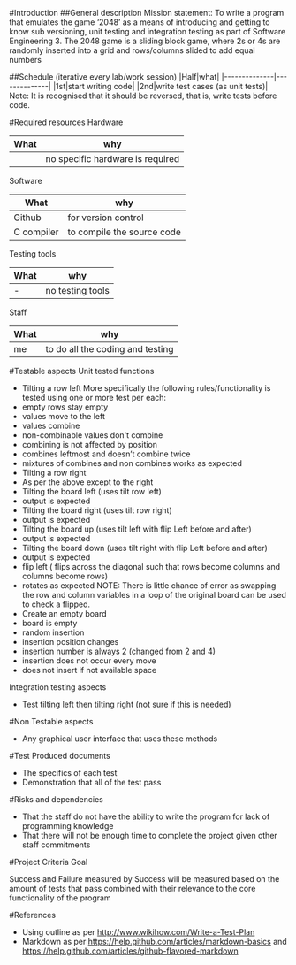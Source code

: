 
#Introduction
##General description
Mission statement: To write a program that emulates the game ‘2048’ as a means of introducing and getting to know sub versioning, unit testing and integration testing as part of Software Engineering 3. The 2048 game is a sliding block game, where 2s or 4s are randomly inserted into a grid and rows/columns slided to add equal numbers 

##Schedule (iterative every lab/work session)
|Half|what|
|--------------|--------------|
|1st|start writing code|
|2nd|write test cases (as unit tests)|
Note: It is recognised that it should be reversed, that is, write tests before code.

#Required resources
Hardware

|What		|why|
|--------------|--------------|
|		|no specific hardware is required|

Software

|What		|why|
|--------------|--------------|
|Github 		|for version control|
|C compiler	|to compile the source code|

Testing tools

|What		|why|
|--------------|--------------|
|-		|no testing tools|

Staff

|What		|why|
|--------------|--------------|
|me		|to do all the coding and testing|

#Testable aspects
Unit tested functions
* Tilting a row left
More specifically the following rules/functionality is tested using one or more test per each:
 * empty rows stay empty 
 * values move to the left
 * values combine
 * non-combinable values don't combine
 * combining is not affected by position
 * combines leftmost and doesn’t combine twice
 * mixtures of combines and non combines works as expected
* Tilting a row right 
 * As per the above except to the right
* Tilting the board left (uses tilt row left)
 * output is expected
* Tilting the board right (uses tilt row right)
 * output is expected
* Tilting the board up (uses tilt left with flip Left before and after)
 * output is expected
* Tilting the board down (uses tilt right with flip Left before and after)
 * output is expected
* flip left ( flips across the diagonal such that rows become columns and columns become rows)
 * rotates as expected NOTE: There is little chance of error as swapping the row and column variables in a loop of the original board can be used to check a flipped.
* Create an empty board
 * board is empty
* random insertion
 * insertion position changes
 * insertion number is always 2 (changed from 2 and 4)
 * insertion does not occur every move
 * does not insert if not available space
 
Integration testing aspects
* Test tilting left then tilting right (not sure if this is needed)

#Non Testable aspects
* Any graphical user interface that uses these methods

#Test Produced documents
* The specifics of each test
* Demonstration that all of the test pass

#Risks and dependencies
* That the staff do not have the ability to write the program for lack of programming knowledge
* That there will not be enough time to complete the project given other staff commitments

#Project Criteria
Goal

Success and Failure measured by
Success will be measured based on the amount of tests that pass combined with their relevance to the core functionality of the program
	
#References
* Using outline as per http://www.wikihow.com/Write-a-Test-Plan
* Markdown as per https://help.github.com/articles/markdown-basics and https://help.github.com/articles/github-flavored-markdown
